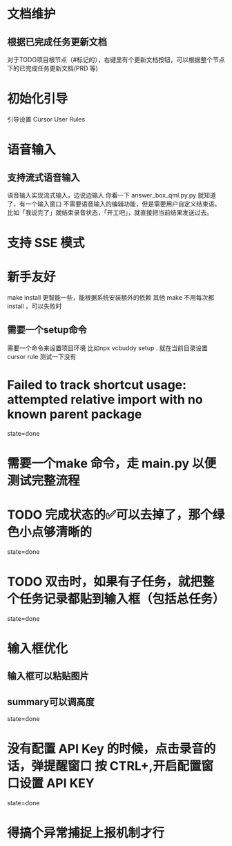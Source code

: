# 文档维护

## 根据已完成任务更新文档
对于TODO项目根节点（#标记的），右键里有个更新文档按钮，可以根据整个节点下的已完成任务更新文档(PRD 等)

# 初始化引导
引导设置 Cursor User Rules

# 语音输入

## 支持流式语音输入
语音输入实现流式输入，边说边输入
你看一下 answer_box_qml.py.py 就知道了，有一个输入窗口
不需要语音输入的编辑功能，但是需要用户自定义结束语。比如「我说完了」就结束录音状态，「开工吧」，就直接把当前结果发送过去。

# 支持 SSE 模式

# 新手友好
make install 更智能一些，能根据系统安装额外的依赖
其他 make 不用每次都 install ，可以失败时

## 需要一个setup命令
需要一个命令来设置项目环境
比如npx vcbuddy setup .
就在当前目录设置cursor rule
测试一下没有

# Failed to track shortcut usage: attempted relative import with no known parent package
state=done

# 需要一个make 命令，走 main.py 以便测试完整流程

# TODO 完成状态的✅可以去掉了，那个绿色小点够清晰的
state=done

# TODO 双击时，如果有子任务，就把整个任务记录都贴到输入框（包括总任务）
state=done

# 输入框优化

## 输入框可以粘贴图片

## summary可以调高度
state=done

# 没有配置 API Key 的时候，点击录音的话，弹提醒窗口 按 CTRL+,开启配置窗口设置 API KEY
state=done

# 得搞个异常捕捉上报机制才行
